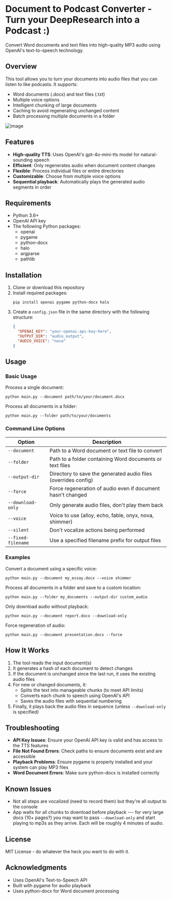 # Document to Podcast Converter - Turn your DeepResearch into a Podcast :)

Convert Word documents and text files into high-quality MP3 audio using OpenAI's text-to-speech technology.

## Overview

This tool allows you to turn your documents into audio files that you can listen to like podcasts. It supports:

- Word documents (.docx) and text files (.txt)
- Multiple voice options
- Intelligent chunking of large documents
- Caching to avoid regenerating unchanged content
- Batch processing multiple documents in a folder

![image](https://github.com/user-attachments/assets/e8c8c474-3223-4102-9494-bc62adeebfe0)


## Features

- **High-quality TTS**: Uses OpenAI's gpt-4o-mini-tts model for natural-sounding speech
- **Efficient**: Only regenerates audio when document content changes
- **Flexible**: Process individual files or entire directories
- **Customizable**: Choose from multiple voice options
- **Sequential playback**: Automatically plays the generated audio segments in order

## Requirements

- Python 3.6+
- OpenAI API key
- The following Python packages:
  - openai
  - pygame
  - python-docx
  - halo
  - argparse
  - pathlib

## Installation

1. Clone or download this repository
2. Install required packages:
   ```
   pip install openai pygame python-docx halo
   ```
3. Create a `config.json` file in the same directory with the following structure:
   ```json
   {
     "OPENAI_KEY": "your-openai-api-key-here",
     "OUTPUT_DIR": "audio_output",
     "AUDIO_VOICE": "nova"
   }
   ```

## Usage

### Basic Usage

Process a single document:
```
python main.py --document path/to/your/document.docx
```

Process all documents in a folder:
```
python main.py --folder path/to/your/documents
```

### Command Line Options

| Option | Description |
|--------|-------------|
| `--document` | Path to a Word document or text file to convert |
| `--folder` | Path to a folder containing Word documents or text files |
| `--output-dir` | Directory to save the generated audio files (overrides config) |
| `--force` | Force regeneration of audio even if document hasn't changed |
| `--download-only` | Only generate audio files, don't play them back |
| `--voice` | Voice to use (alloy, echo, fable, onyx, nova, shimmer) |
| `--silent` | Don't vocalize actions being performed |
| `--fixed-filename` | Use a specified filename prefix for output files |

### Examples

Convert a document using a specific voice:
```
python main.py --document my_essay.docx --voice shimmer
```

Process all documents in a folder and save to a custom location:
```
python main.py --folder my_documents --output-dir custom_audio
```

Only download audio without playback:
```
python main.py --document report.docx --download-only
```

Force regeneration of audio:
```
python main.py --document presentation.docx --force
```

## How It Works

1. The tool reads the input document(s)
2. It generates a hash of each document to detect changes
3. If the document is unchanged since the last run, it uses the existing audio files
4. For new or changed documents, it:
   - Splits the text into manageable chunks (to meet API limits)
   - Converts each chunk to speech using OpenAI's API
   - Saves the audio files with sequential numbering
5. Finally, it plays back the audio files in sequence (unless `--download-only` is specified)

## Troubleshooting

- **API Key Issues**: Ensure your OpenAI API key is valid and has access to the TTS features
- **File Not Found Errors**: Check paths to ensure documents exist and are accessible
- **Playback Problems**: Ensure pygame is properly installed and your system can play MP3 files
- **Word Document Errors**: Make sure python-docx is installed correctly

## Known Issues
- Not all steps are vocalized (need to record them) but they're all output to the console
- App waits for all chunks to download before playback --- for very large docs (10+ pages?) you may want to pass `--download-only` and start playing to mp3s as they arrive. Each will be roughly 4 minutes of audio.

## License
MIT License - do whatever the heck you want to do with it.

## Acknowledgments

- Uses OpenAI's Text-to-Speech API
- Built with pygame for audio playback
- Uses python-docx for Word document processing
